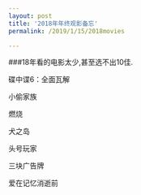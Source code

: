 ```yaml
---
layout: post
title: '2018年年终观影备忘'
permalink: /2019/1/15/2018movies

---
```


###18年看的电影太少,甚至选不出10佳.

碟中谍6：全面瓦解

小偷家族

燃烧

犬之岛

头号玩家

三块广告牌

爱在记忆消逝前
